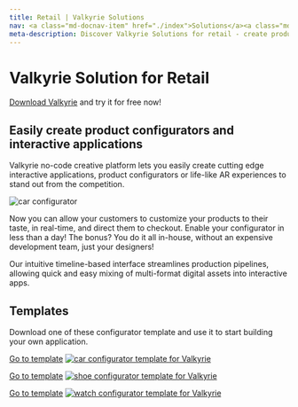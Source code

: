 ```yaml
---
title: Retail | Valkyrie Solutions
nav: <a class="md-docnav-item" href="./index">Solutions</a><a class="md-docnav-item" href="">Retail</a>
meta-description: Discover Valkyrie Solutions for retail - create product configurators
---
```


# Valkyrie Solution for Retail

[Download Valkyrie](/vlk/downloads) and try it for free now!

## Easily create product configurators and interactive applications

Valkyrie no-code creative platform lets you easily create cutting edge interactive applications, product configurators or life-like AR experiences to stand out from the competition.

<img src= "https://cdn2.talansoft.com/ftp/img/tutorial_sample_images/tesla_doors_05.gif" alt="car configurator" />

Now you can allow your customers to customize your products to their taste, in real-time, and direct them to checkout. Enable your configurator in less than a day! The bonus? You do it all in-house, without an expensive development team, just your designers!

Our intuitive timeline-based interface streamlines production pipelines, allowing quick and easy mixing of multi-format digital assets into interactive apps.

## Templates
Download one of these configurator template and use it to start building your own application.

<a class="btn btn-primary" href="/md/docs/VlkSamples/car-configurator">Go to template</a>
<a href="/md/docs/VlkSamples/car-configurator">
<img src= "https://cdn2.talansoft.com/ftp/img/tutorial_sample_images/tesla_01.jpg" alt="car configurator template for Valkyrie" />
</a>

<a class="btn btn-primary" href="/md/docs/VlkSamples/shoe-configurator">Go to template</a>
<a href="/md/docs/VlkSamples/shoe-configurator">
<img src= "https://cdn2.talansoft.com/ftp/img/shoe_configurator/shoe_05.gif" alt="shoe configurator template for Valkyrie" />
</a>

<a class="btn btn-primary" href="/md/docs/VlkSamples/watch-configurator">Go to template</a>
<a href="/md/docs/VlkSamples/watch-configurator">
<img src= "https://cdn2.talansoft.com/ftp/img/watch_configurator/watch-configurator.jpg" alt="watch configurator template for Valkyrie" />
</a>
